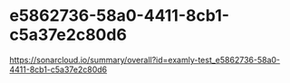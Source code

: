 # e5862736-58a0-4411-8cb1-c5a37e2c80d6
https://sonarcloud.io/summary/overall?id=examly-test_e5862736-58a0-4411-8cb1-c5a37e2c80d6
